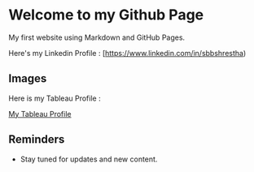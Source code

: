 # Welcome to my Github Page

My first website using Markdown and GitHub Pages.


Here's my Linkedin Profile : [https://www.linkedin.com/in/sbbshrestha)

## Images

Here is my Tableau Profile :

[My Tableau Profile](https://public.tableau.com/app/profile/sushanta.shrestha8406/vizzes)

## Reminders

- Stay tuned for updates and new content.

